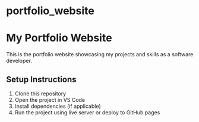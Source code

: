# portfolio_website
# My Portfolio Website
This is the portfolio website showcasing my projects and skills as a software developer.

## Setup Instructions
1. Clone this repository
2. Open the project in VS Code
3. Install dependencies (if applicable)
4. Run the project using live server or deploy to GitHub pages

